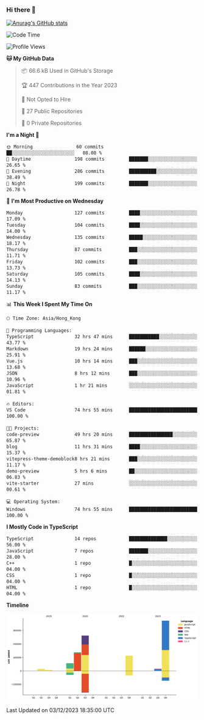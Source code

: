 ### Hi there 👋

<!--
**welives/welives** is a ✨ _special_ ✨ repository because its `README.md` (this file) appears on your GitHub profile.

Here are some ideas to get you started:

- 🔭 I’m currently working on ...
- 🌱 I’m currently learning ...
- 👯 I’m looking to collaborate on ...
- 🤔 I’m looking for help with ...
- 💬 Ask me about ...
- 📫 How to reach me: ...
- 😄 Pronouns: ...
- ⚡ Fun fact: ...
-->

[![Anurag's GitHub stats](https://github-readme-stats.vercel.app/api?username=welives)](https://github.com/anuraghazra/github-readme-stats)

<!--START_SECTION:waka-->
![Code Time](http://img.shields.io/badge/Code%20Time-104%20hrs%203%20mins-blue)

![Profile Views](http://img.shields.io/badge/Profile%20Views-14-blue)

**🐱 My GitHub Data** 

> 📦 66.6 kB Used in GitHub's Storage 
 > 
> 🏆 447 Contributions in the Year 2023
 > 
> 🚫 Not Opted to Hire
 > 
> 📜 27 Public Repositories 
 > 
> 🔑 0 Private Repositories 
 > 
**I'm a Night 🦉** 

```text
🌞 Morning                60 commits          ██░░░░░░░░░░░░░░░░░░░░░░░   08.08 % 
🌆 Daytime                198 commits         ███████░░░░░░░░░░░░░░░░░░   26.65 % 
🌃 Evening                286 commits         ██████████░░░░░░░░░░░░░░░   38.49 % 
🌙 Night                  199 commits         ███████░░░░░░░░░░░░░░░░░░   26.78 % 
```
📅 **I'm Most Productive on Wednesday** 

```text
Monday                   127 commits         ████░░░░░░░░░░░░░░░░░░░░░   17.09 % 
Tuesday                  104 commits         ████░░░░░░░░░░░░░░░░░░░░░   14.00 % 
Wednesday                135 commits         █████░░░░░░░░░░░░░░░░░░░░   18.17 % 
Thursday                 87 commits          ███░░░░░░░░░░░░░░░░░░░░░░   11.71 % 
Friday                   102 commits         ███░░░░░░░░░░░░░░░░░░░░░░   13.73 % 
Saturday                 105 commits         ████░░░░░░░░░░░░░░░░░░░░░   14.13 % 
Sunday                   83 commits          ███░░░░░░░░░░░░░░░░░░░░░░   11.17 % 
```


📊 **This Week I Spent My Time On** 

```text
🕑︎ Time Zone: Asia/Hong_Kong

💬 Programming Languages: 
TypeScript               32 hrs 47 mins      ███████████░░░░░░░░░░░░░░   43.77 % 
Markdown                 19 hrs 24 mins      ██████░░░░░░░░░░░░░░░░░░░   25.91 % 
Vue.js                   10 hrs 14 mins      ███░░░░░░░░░░░░░░░░░░░░░░   13.68 % 
JSON                     8 hrs 12 mins       ███░░░░░░░░░░░░░░░░░░░░░░   10.96 % 
JavaScript               1 hr 21 mins        ░░░░░░░░░░░░░░░░░░░░░░░░░   01.81 % 

🔥 Editors: 
VS Code                  74 hrs 55 mins      █████████████████████████   100.00 % 

🐱‍💻 Projects: 
code-preview             49 hrs 20 mins      ████████████████░░░░░░░░░   65.87 % 
blog                     11 hrs 31 mins      ████░░░░░░░░░░░░░░░░░░░░░   15.37 % 
vitepress-theme-demoblock8 hrs 21 mins       ███░░░░░░░░░░░░░░░░░░░░░░   11.17 % 
demo-preview             5 hrs 6 mins        ██░░░░░░░░░░░░░░░░░░░░░░░   06.83 % 
vite-starter             27 mins             ░░░░░░░░░░░░░░░░░░░░░░░░░   00.61 % 

💻 Operating System: 
Windows                  74 hrs 55 mins      █████████████████████████   100.00 % 
```

**I Mostly Code in TypeScript** 

```text
TypeScript               14 repos            ██████████████░░░░░░░░░░░   56.00 % 
JavaScript               7 repos             ███████░░░░░░░░░░░░░░░░░░   28.00 % 
C++                      1 repo              █░░░░░░░░░░░░░░░░░░░░░░░░   04.00 % 
CSS                      1 repo              █░░░░░░░░░░░░░░░░░░░░░░░░   04.00 % 
HTML                     1 repo              █░░░░░░░░░░░░░░░░░░░░░░░░   04.00 % 
```



**Timeline**

![Lines of Code chart](https://raw.githubusercontent.com/welives/welives/main/assets/bar_graph.png)


 Last Updated on 03/12/2023 18:35:00 UTC
<!--END_SECTION:waka-->

